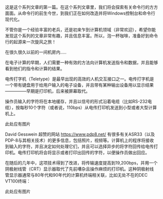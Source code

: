 这是这个系列文章的第一篇。在这个系列文章里，我们将会探索有关命令行的方方面面。从命令行的前生今世，到我们正在如何改造并将Windows控制台和命令行现代化。

不管你是一个经验丰富的老兵，还是初来乍到计算机领域（非常欢迎），希望你能发现这个系列的文章非常有趣，并且信息丰富。所以，泡一杯咖啡，准备好到命令行的起源来一次旋风之旅！

在很久很久以前的一间机房内.....

在电子计算的早期，人们需要一种有效的方法向计算机发送指令和数据，并且能够看到他们的指令和计算的结果。

电传打字机（Teletype）是最早出现的高效的人机交互接口之一。电传打字机是一个带有键盘用于给用户输入的电子设备，并且带有某种输出设备用以显示结果—————早期是打印机，后来被屏幕取代。

操作员输入的字符将在本地缓存，并且以信号的形式沿着电缆（比如RS-232电缆），按每秒10个字符（或者说，110bps）从电传打印机发送到小型或者大型计算机上。

此处应有图片

David Gesswein 超赞的网站 https://www.pdp8.net/ 有很多有关ASR33（以及PDP-8与其相关技术）的更多信息，包括照片，视频等。计算机上的程序将接收到输入的字符，并且决定如何处理它们，并且可以选择异步的将字符回传给电传打印机。电传打印机将会将显示或者打印出回传的字符，以便操作员做出回应。

在随后的几年中，这项技术得到了改进，将传输速度提高到19,200bps，并用一个阴极射线管（CRT）显示器取代了先前嘈杂且操作麻烦的打印机。这种阴极射线管显示器通常与80年代和90年代的计算机终端相关联，比如无处不在的DEC VT100终端：

此处应有图片



